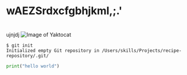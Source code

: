 # wAEZSrdxcfgbhjkml,;.'<h1>
ujnjdj
![Image of Yaktocat](https://octodex.github.com/images/yaktocat.png)

```
$ git init
Initialized empty Git repository in /Users/skills/Projects/recipe-repository/.git/
```

```python
print("hello world")
```
